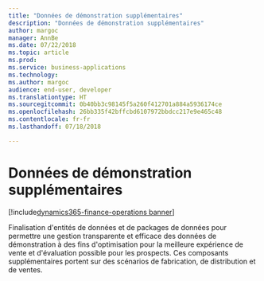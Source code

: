 ```yaml
---
title: "Données de démonstration supplémentaires"
description: "Données de démonstration supplémentaires"
author: margoc
manager: AnnBe
ms.date: 07/22/2018
ms.topic: article
ms.prod: 
ms.service: business-applications
ms.technology: 
ms.author: margoc
audience: end-user, developer
ms.translationtype: HT
ms.sourcegitcommit: 0b40bb3c98145f5a260f412701a884a5936174ce
ms.openlocfilehash: 26bb335f42bffcbd6107972bbdcc217e9e465c48
ms.contentlocale: fr-fr
ms.lasthandoff: 07/18/2018

---
```

#  <a name="additional-demo-data"></a>Données de démonstration supplémentaires

[!include[dynamics365-finance-operations banner](../includes/dynamics365-finance-operations.md)]



Finalisation d'entités de données et de packages de données pour permettre une gestion transparente et efficace des données de démonstration à des fins d'optimisation pour la meilleure expérience de vente et d'évaluation possible pour les prospects. Ces composants supplémentaires portent sur des scénarios de fabrication, de distribution et de ventes.

